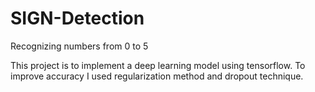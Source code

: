# SIGN-Detection
Recognizing numbers from 0 to 5

This project is to implement a deep learning model using tensorflow.
To improve accuracy I used regularization method and dropout technique.
